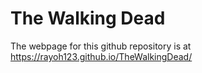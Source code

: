 # The Walking Dead

The webpage for this github repository is at https://rayoh123.github.io/TheWalkingDead/
